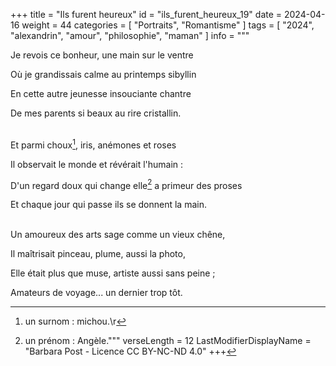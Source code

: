+++
title = "Ils furent heureux"
id = "ils_furent_heureux_19"
date = 2024-04-16
weight = 44
categories = [ "Portraits", "Romantisme" ]
tags = [ "2024", "alexandrin", "amour", "philosophie", "maman" ]
info = """
[^1]: un surnom : michou.\r
[^2]: un prénom : Angèle."""
verseLength = 12
LastModifierDisplayName = "Barbara Post - Licence CC BY-NC-ND 4.0"
+++

Je revois ce bonheur, une main sur le ventre

Où je grandissais calme au printemps sibyllin

En cette autre jeunesse insouciante chantre

De mes parents si beaux au rire cristallin.

 \
Et parmi choux[^1], iris, anémones et roses

Il observait le monde et révérait l'humain :

D'un regard doux qui change elle[^2] a primeur des proses

Et chaque jour qui passe ils se donnent la main.

 \
Un amoureux des arts sage comme un vieux chêne,

Il maîtrisait pinceau, plume, aussi la photo,

Elle était plus que muse, artiste aussi sans peine ;

Amateurs de voyage... un dernier trop tôt.

[^1]: un surnom : michou.
[^2]: un prénom : Angèle.
